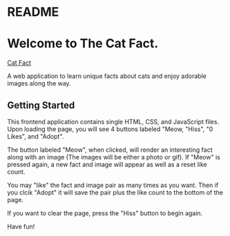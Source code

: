 # README

# Welcome to The Cat Fact.
[Cat Fact](https://github.com/rachelheyvaert/cat-attack-meow.git)

A web application to learn unique facts about cats and enjoy adorable images along the way.

## Getting  Started
This frontend application contains single HTML, CSS, and JavaScript files.
Upon loading the page, you will see 4 buttons labeled "Meow, "Hiss", "0 Likes", and "Adopt". 

The button labeled "Meow", when clicked, will render an interesting fact along with an image (The images will be either a photo or gif). If "Meow" is pressed again, a new fact and image will appear as well as a reset like count. 

You may "like" the fact and image pair as many times as you want. Then if you clcik  "Adopt" it will save the pair plus the like count to the bottom of the page.  

If you want to clear the page, press the "Hiss" button to begin again. 

Have fun!